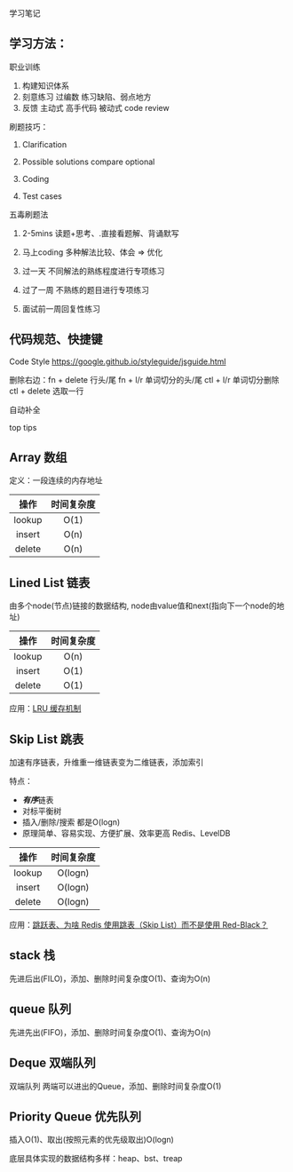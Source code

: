 学习笔记

## 学习方法：
职业训练
1. 构建知识体系
2. 刻意练习
    过编数
    练习缺陷、弱点地方
3. 反馈
    主动式
    高手代码
    被动式
    code review

刷题技巧：
1. Clarification

2. Possible solutions
  compare
  optional

3. Coding

4. Test cases

五毒刷题法
1. 2-5mins 读题+思考、.直接看题解、背诵默写

2. 马上coding
  多种解法比较、体会 => 优化

3. 过一天
  不同解法的熟练程度进行专项练习

4. 过了一周
  不熟练的题目进行专项练习

5. 面试前一周回复性练习

## 代码规范、快捷键
Code Style https://google.github.io/styleguide/jsguide.html

删除右边：fn + delete
行头/尾 fn + l/r
单词切分的头/尾 ctl + l/r
单词切分删除 ctl + delete
选取一行

自动补全

top tips


## Array 数组

定义：一段连续的内存地址

| 操作 | 时间复杂度 |
| :--: | :--------: |
| lookup |    O(1)    |
| insert |    O(n)    |
| delete |    O(n)    |

## Lined List 链表

由多个node(节点)链接的数据结构, node由value值和next(指向下一个node的地址)

| 操作 | 时间复杂度 |
| :--: | :--------: |
| lookup |    O(n)    |
| insert |    O(1)    |
| delete |    O(1)    |

应用：[LRU 缓存机制](http://leetcode-cn.com/problems/lru-cache)

## Skip List 跳表

加速有序链表，升维重一维链表变为二维链表，添加索引

特点：
 - ***有序***链表
 - 对标平衡树
 - 插入/删除/搜索 都是O(logn)
 - 原理简单、容易实现、方便扩展、效率更高 Redis、LevelDB

 | 操作 | 时间复杂度 |
| :--: | :--------: |
| lookup |    O(logn)    |
| insert |    O(logn)    |
| delete |    O(logn)    |

应用：[跳跃表、为啥 Redis 使用跳表（Skip List）而不是使用 Red-Black？](http://www.zhihu.com/question/20202931)

## stack 栈

先进后出(FILO)，添加、删除时间复杂度O(1)、查询为O(n)

## queue 队列

先进先出(FIFO)，添加、删除时间复杂度O(1)、查询为O(n)

## Deque 双端队列 

双端队列 两端可以进出的Queue，添加、删除时间复杂度O(1)

## Priority Queue 优先队列

插入O(1)、取出(按照元素的优先级取出)O(logn)

底层具体实现的数据结构多样：heap、bst、treap